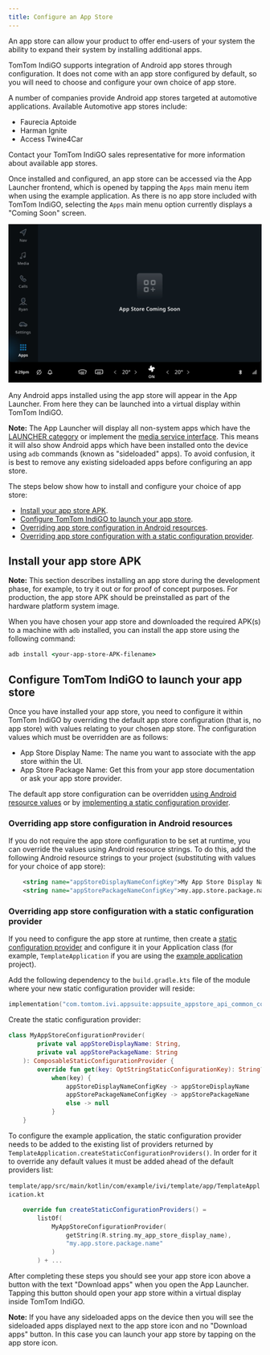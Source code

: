 ```yaml
---
title: Configure an App Store
---
```


An app store can allow your product to offer end-users of your system the ability to expand their
system by installing additional apps.

TomTom IndiGO supports integration of Android app stores through configuration. It does not come
with an app store configured by default, so you will need to choose and configure your own choice
of app store.

A number of companies provide Android app stores targeted at automotive applications. Available
Automotive app stores include:

- Faurecia Aptoide
- Harman Ignite
- Access Twine4Car

Contact your TomTom IndiGO sales representative for more information about available app stores.

Once installed and configured, an app store can be accessed via the App Launcher frontend, which is
opened by tapping the `Apps` main menu item when using the example application. As there is no app
store included with TomTom IndiGO, selecting the `Apps` main menu option currently displays a
"Coming Soon" screen.

   ![App store coming soon](images/app-store-coming-soon.png)

Any Android apps installed using the app store will appear in the App Launcher. From here they can
be launched into a virtual display within TomTom IndiGO.

__Note:__ The App Launcher will display all non-system apps which have the
[LAUNCHER category](https://developer.android.com/reference/android/content/Intent#CATEGORY_LAUNCHER)
or implement the
[media service interface](https://developer.android.com/reference/android/service/media/MediaBrowserService#SERVICE_INTERFACE).
This means it will also show Android apps which have been installed onto the
device using `adb` commands (known as "sideloaded" apps). To avoid confusion, it is best to remove
any existing sideloaded apps before configuring an app store.

The steps below show how to install and configure your choice of app store:

- [Install your app store APK](#install-your-app-store-apk).
- [Configure TomTom IndiGO to launch your app store](#configure-tomtom-indigo-to-launch-your-app-store).
- [Overriding app store configuration in Android resources](#overriding-app-store-configuration-in-android-resources).
- [Overriding app store configuration with a static configuration provider](#overriding-app-store-configuration-with-a-static-configuration-provider).

## Install your app store APK

__Note:__ This section describes installing an app store during the development phase, for example,
to try it out or for proof of concept purposes. For production, the app store APK should be
preinstalled as part of the hardware platform system image.

When you have chosen your app store and downloaded the required APK(s) to a machine with `adb`
installed, you can install the app store using the following command:

```cmd
adb install <your-app-store-APK-filename>
```

## Configure TomTom IndiGO to launch your app store

Once you have installed your app store, you need to configure it within TomTom IndiGO by overriding
the default app store configuration (that is, no app store) with values relating to your chosen app
store. The configuration values which must be overridden are as follows:

- App Store Display Name: The name you want to associate with the app store within the UI.
- App Store Package Name: Get this from your app store documentation or ask your app store provider.

The default app store configuration can be overridden
[using Android resource values](#overriding-app-store-configuration-in-android-resources) or by
[implementing a static configuration provider](#overriding-app-store-configuration-with-a-static-configuration-provider).

### Overriding app store configuration in Android resources

If you do not require the app store configuration to be set at runtime, you can override the values
using Android resource strings. To do this, add the following Android resource strings to your
project (substituting with values for your choice of app store):

```xml
    <string name="appStoreDisplayNameConfigKey">My App Store Display Name</string>
    <string name="appStorePackageNameConfigKey">my.app.store.package.name</string>
```

### Overriding app store configuration with a static configuration provider

If you need to configure the app store at runtime, then create a
[static configuration provider](/tomtom-indigo/documentation/development/platform-domains/configuration-framework#static-configuration-providers)
and configure it in your Application class (for example, `TemplateApplication` if you are using the
[example application](/tomtom-indigo/documentation/platform-overview/example-apps) project).

Add the following dependency to the `build.gradle.kts` file of the module where your new static
configuration provider will reside:

```kotlin
implementation("com.tomtom.ivi.appsuite:appsuite_appstore_api_common_config:${Versions.INDIGO_PLATFORM}")
```

Create the static configuration provider:

```kotlin
class MyAppStoreConfigurationProvider(
        private val appStoreDisplayName: String,
        private val appStorePackageName: String
    ): ComposableStaticConfigurationProvider {
        override fun get(key: OptStringStaticConfigurationKey): String? =
            when(key) {
                appStoreDisplayNameConfigKey -> appStoreDisplayName
                appStorePackageNameConfigKey -> appStorePackageName
                else -> null
            }
    }
```

To configure the example application, the static configuration provider needs to be added to the
existing list of providers returned by `TemplateApplication.createStaticConfigurationProviders()`.
In order for it to override any default values it must be added ahead of the default providers
list:

`template/app/src/main/kotlin/com/example/ivi/template/app/TemplateApplication.kt`

```kotlin
    override fun createStaticConfigurationProviders() =
        listOf(
            MyAppStoreConfigurationProvider(
                getString(R.string.my_app_store_display_name),
                "my.app.store.package.name"
            )
        ) + ...
```

After completing these steps you should see your app store icon above a button with the text
"Download apps" when you open the App Launcher. Tapping this button should open your app store
within a virtual display inside TomTom IndiGO.

__Note:__ If you have any sideloaded apps on the device then you will see the sideloaded apps
displayed next to the app store icon and no "Download apps" button. In this case you can launch your
app store by tapping on the app store icon.
